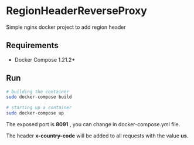 # RegionHeaderReverseProxy
Simple nginx docker project to add region header

## Requirements

* Docker Compose 1.21.2+

## Run

```bash
# building the container
sudo docker-compose build

# starting up a container
sudo docker-compose up
```

The exposed port is **8091** , you can change in docker-compose.yml file.

The header **x-country-code** will be added to all requests with the value **us**.

